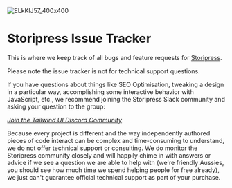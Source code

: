 ![ELkKlJ57_400x400](https://user-images.githubusercontent.com/53453555/180586484-09f12880-de7b-4406-a491-eb4d79d3bb58.jpg)

# Storipress Issue Tracker
This is where we keep track of all bugs and feature requests for [Storipress](https://storipress.com/).

Please note the issue tracker is not for technical support questions.

If you have questions about things like SEO Optimisation, tweaking a design in a particular way, accomplishing some interactive behavior with JavaScript, etc., we recommend joining the Storipress Slack community and asking your question to the group:

[*Join the Tailwind UI Discord Community*](https://storipresscommunity.slack.com/join/shared_invite/zt-x9n0sw92-Ps4Bb5e8DB4YvohfVS_Caw#/shared-invite/email)

Because every project is different and the way independently authored pieces of code interact can be complex and time-consuming to understand, we do not offer technical support or consulting. We do monitor the Storipress community closely and will happily chime in with answers or advice if we see a question we are able to help with (we're friendly Aussies, you should see how much time we spend helping people for free already), we just can't guarantee official technical support as part of your purchase.
